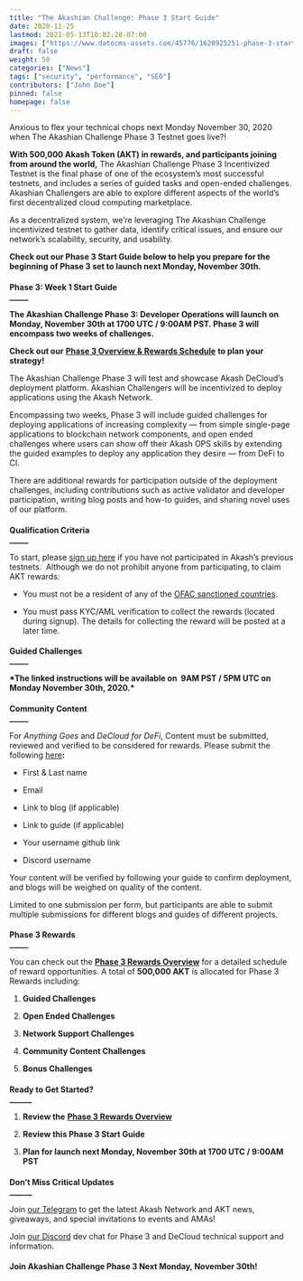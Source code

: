 ```yaml
---
title: "The Akashian Challenge: Phase 3 Start Guide"
date: 2020-11-25
lastmod: 2021-05-13T10:02:28-07:00
images: ["https://www.datocms-assets.com/45776/1620925251-phase-3-start-twitter.png"]
draft: false
weight: 50
categories: ["News"]
tags: ["security", "performance", "SEO"]
contributors: ["John Doe"]
pinned: false
homepage: false
---
```

Anxious to flex your technical chops next Monday November 30, 2020 when The Akashian Challenge Phase 3 Testnet goes live?!  
  
**With 500,000 Akash Token (AKT) in rewards, and participants joining from around the world,** The Akashian Challenge Phase 3 Incentivized Testnet is the final phase of one of the ecosystem’s most successful testnets, and includes a series of guided tasks and open-ended challenges. Akashian Challengers are able to explore different aspects of the world’s first decentralized cloud computing marketplace.  

As a decentralized system, we’re leveraging The Akashian Challenge incentivized testnet to gather data, identify critical issues, and ensure our network’s scalability, security, and usability.   

**Check out our Phase 3 Start Guide below to help you prepare for the beginning of Phase 3 set to launch next Monday, November 30th.**

####   
**Phase 3: Week 1 Start Guide**  
**\_\_\_\_\_**

**The Akashian Challenge Phase 3: Developer Operations will launch on Monday, November 30th at 1700 UTC / 9:00AM PST. Phase 3 will encompass two weeks of challenges.**  

**Check out our** [**Phase 3 Overview & Rewards Schedule**](https://akash.network/blog/the-akashian-challenge-phase-3-rewards-overview/) **to plan your strategy!**  

The Akashian Challenge Phase 3 will test and showcase Akash DeCloud’s deployment platform. Akashian Challengers will be incentivized to deploy applications using the Akash Network. 

Encompassing two weeks, Phase 3 will include guided challenges for deploying applications of increasing complexity — from simple single-page applications to blockchain network components, and open ended challenges where users can show off their Akash OPS skills by extending the guided examples to deploy any application they desire — from DeFi to CI.

There are additional rewards for participation outside of the deployment challenges, including contributions such as active validator and developer participation, writing blog posts and how-to guides, and sharing novel uses of our platform.

####   
**Qualification Criteria**  
**\_\_\_\_\_**

To start, please [sign up here](https://app.akash.network/signup) if you have not participated in Akash’s previous testnets.  Although we do not prohibit anyone from participating, to claim AKT rewards:

*   You must not be a resident of any of the [OFAC sanctioned countries](https://www.treasury.gov/resource-center/sanctions/Pages/default.aspx).
    
*   You must pass KYC/AML verification to collect the rewards (located during signup). The details for collecting the reward will be posted at a later time.
    

####   
**Guided Challenges**  
**\_\_\_\_\_**

**\*The linked instructions will be available on  9AM PST / 5PM UTC on Monday November 30th, 2020.\***  

####   
**Community Content**  
**\_\_\_\_\_**

For _Anything Goes_ and _DeCloud for DeFi_, Content must be submitted, reviewed and verified to be considered for rewards. Please submit the following [here](https://docs.google.com/forms/d/e/1FAIpQLScX4VVheTeo-WmzHe2IHw1dXfRX2tGv-MHzs75-Hp-7yKuCjA/viewform)**:**  

*   First & Last name
    
*   Email
    
*   Link to blog (if applicable)
    
*   Link to guide (if applicable)
    
*   Your username github link
    
*   Discord username
    

Your content will be verified by following your guide to confirm deployment, and blogs will be weighed on quality of the content.  

Limited to one submission per form, but participants are able to submit multiple submissions for different blogs and guides of different projects.

####   
**Phase 3 Rewards**  
**\_\_\_\_\_**

You can check out the [**Phase 3 Rewards Overview**](https://akash.network/blog/the-akashian-challenge-phase-3-rewards-overview/) for a detailed schedule of reward opportunities. A total of **500,000 AKT** is allocated for Phase 3 Rewards including:  

1.  **Guided Challenges**
    
2.  **Open Ended Challenges**
    
3.  **Network Support Challenges**
    
4.  **Community Content Challenges**
    
5.  **Bonus Challenges**
    

####   
**Ready to Get Started?**  
**\_\_\_\_\_\_**

1.  **Review the** [**Phase 3 Rewards Overview**](https://akash.network/blog/the-akashian-challenge-phase-3-rewards-overview/)
    
2.  **Review this Phase 3 Start Guide**
    
3.  **Plan for launch next Monday, November 30th at 1700 UTC / 9:00AM PST**
    

####   
**Don’t Miss Critical Updates**  
**\_\_\_\_\_\_**

Join [our Telegram](https://t.me/AkashNW) to get the latest Akash Network and AKT news, giveaways, and special invitations to events and AMAs!   

Join [our Discord](https://discord.com/invite/DxftX67) dev chat for Phase 3 and DeCloud technical support and information.

####   
**Join Akashian Challenge Phase 3 Next Monday, November 30th!**